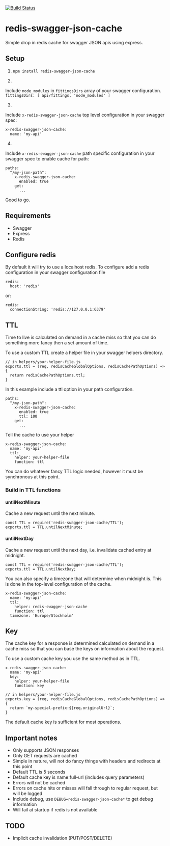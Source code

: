 [![Build Status](https://travis-ci.org/jgranstrom/redis-swagger-json-cache.svg?branch=master)](https://travis-ci.org/jgranstrom/redis-swagger-json-cache)

# redis-swagger-json-cache

Simple drop in redis cache for swagger JSON apis using express.

## Setup

1. `npm install redis-swagger-json-cache`

2.
Include `node_modules` in `fittingsDirs` array of your swagger configuration.
`fittingsDirs: [ api/fittings, 'node_modules' ]`

3.
Include `x-redis-swagger-json-cache` top level configuration in your swagger spec:

  ```
  x-redis-swagger-json-cache:
    name: 'my-api'
  ```

4.
Include `x-redis-swagger-json-cache` path specific configuration in your swagger spec to enable cache for path:

  ```
  paths:
    "/my-json-path":
      x-redis-swagger-json-cache:
        enabled: true
      get:
        ...
  ```
  
Good to go.

## Requirements
- Swagger
- Express
- Redis

## Configure redis
By default it will try to use a localhost redis. To configure add a redis configuration in your swagger configuration file
 
```
redis:
  host: 'redis'
```
  
or:
  
```
redis:
  connectionString: 'redis://127.0.0.1:6379'
```

## TTL
Time to live is calculated on demand in a cache miss so that you can do something more fancy then a set amount of time. 

To use a custom TTL create a helper file in your swagger helpers directory.

```
// in helpers/your-helper-file.js
exports.ttl = (req, redisCacheGlobalOptions, redisCachePathOptions) => {
  return redisCachePathOptions.ttl;
}
```

In this example include a ttl option in your path configuration.

```
paths:
  "/my-json-path":
    x-redis-swagger-json-cache:
      enabled: true
      ttl: 100
    get:
      ...
```

Tell the cache to use your helper

```
x-redis-swagger-json-cache:
  name: 'my-api'
  ttl:
    helper: your-helper-file
    function: ttl
```

You can do whatever fancy TTL logic needed, however it must be synchronous at this point.

### Build in TTL functions

#### untilNextMinute

Cache a new request until the next minute.

```
const TTL = require('redis-swagger-json-cache/TTL');
exports.ttl = TTL.untilNextMinute;
```

#### untilNextDay

Cache a new request until the next day, i.e. invalidate cached entry at midnight.

```
const TTL = require('redis-swagger-json-cache/TTL');
exports.ttl = TTL.untilNextDay;
```

You can also specify a timezone that will determine when midnight is. This is done in the top-level configuration of the cache.

```
x-redis-swagger-json-cache:
  name: 'my-api'
  ttl:
    helper: redis-swagger-json-cache
    function: ttl
  timezone: 'Europe/Stockholm'
```

## Key
The cache key for a response is determined calculated on demand in a cache miss so that you can base the keys on information about the request. 

To use a custom cache key you use the same method as in TTL.

```
x-redis-swagger-json-cache:
  name: 'my-api'
  key:
    helper: your-helper-file
    function: key
```

```
// in helpers/your-helper-file.js
exports.key = (req, redisCacheGlobalOptions, redisCachePathOptions) => {
  return `my-special-prefix:${req.originalUrl}`;
}
```

The default cache key is sufficient for most operations.

## Important notes
- Only supports JSON responses
- Only GET requests are cached
- Simple in nature, will not do fancy things with headers and redirects at this point
- Default TTL is 5 seconds
- Default cache key is name:full-url (includes query parameters)
- Errors will not be cached
- Errors on cache hits or misses will fall through to regular request, but will be logged
- Include debug, use `DEBUG=redis-swagger-json-cache*` to get debug information
- Will fail at startup if redis is not available

## TODO
- Implicit cache invalidation (PUT/POST/DELETE)
